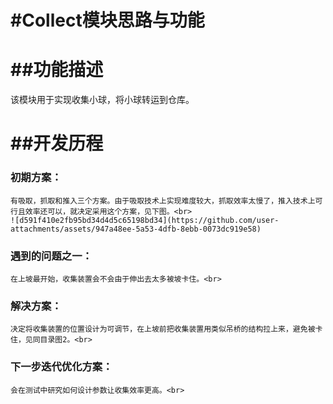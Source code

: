 #Collect模块思路与功能
=========================
##功能描述
========================
  该模块用于实现收集小球，将小球转运到仓库。

##开发历程
=========================
  ### 初期方案：<br>
  
    有吸取，抓取和推入三个方案。由于吸取技术上实现难度较大，抓取效率太慢了，推入技术上可行且效率还可以，就决定采用这个方案，见下图。<br>
    ![d591f410e2fb95bd34d4d5c65198bd34](https://github.com/user-attachments/assets/947a48ee-5a53-4dfb-8ebb-0073dc919e58)

  ### 遇到的问题之一：<br>
  
    在上坡最开始，收集装置会不会由于伸出去太多被坡卡住。<br>
  ### 解决方案：<br>
  
    决定将收集装置的位置设计为可调节，在上坡前把收集装置用类似吊桥的结构拉上来，避免被卡住，见同目录图2。<br>
  ### 下一步迭代优化方案：<br>
  
    会在测试中研究如何设计参数让收集效率更高。<br>



